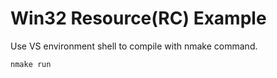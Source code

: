 # Win32 Resource(RC) Example #

Use VS environment shell to compile with nmake command.

`nmake run`

